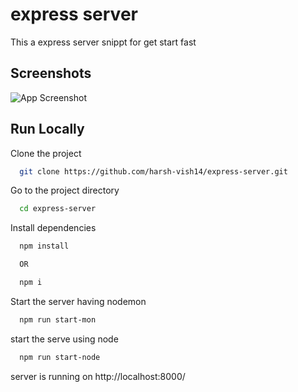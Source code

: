
# express server

This a express server snippt for get start fast
  
## Screenshots

![App Screenshot](https://firebasestorage.googleapis.com/v0/b/images-to-link-converter.appspot.com/o/images%2FhBbNIEQrgcWhatsApp%20Image%202021-07-30%20at%201.50.06%20PM.jpeg?alt=media&token=485c19e4-36c1-44ca-aeeb-02e10c267ff0)

  
## Run Locally

Clone the project

```bash
  git clone https://github.com/harsh-vish14/express-server.git
```

Go to the project directory

```bash
  cd express-server
```

Install dependencies

```bash
  npm install

  OR

  npm i
```

Start the server
having nodemon
```bash
  npm run start-mon
```
start the serve using node
```bash
  npm run start-node
```

server is running on http://localhost:8000/


  
